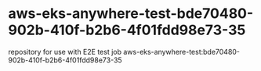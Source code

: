 # aws-eks-anywhere-test-bde70480-902b-410f-b2b6-4f01fdd98e73-35
repository for use with E2E test job aws-eks-anywhere-test:bde70480-902b-410f-b2b6-4f01fdd98e73-35
